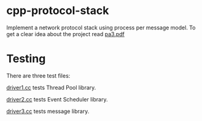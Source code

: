 cpp-protocol-stack
==================

Implement a network protocol stack using process per message model. To get a clear idea about the project read [pa3.pdf](pa3.pdf)

Testing
=======
There are three test files:

[driver1.cc](driver1.cc) tests Thread Pool library.

[driver2.cc](driver2.cc) tests Event Scheduler library.

[driver3.cc](driver3.cc) tests message library.
